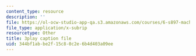 ```yaml
---
content_type: resource
description: ''
file: https://ol-ocw-studio-app-qa.s3.amazonaws.com/courses/6-s897-machine-learning-for-healthcare-spring-2019/344bf1abbe2f15c80c2e6b4d403a09ee_kZrb6ZIwJqg.srt
file_type: application/x-subrip
resourcetype: Other
title: 3play caption file
uid: 344bf1ab-be2f-15c8-0c2e-6b4d403a09ee
---
```

